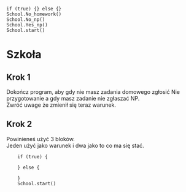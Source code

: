 ```blocks
if (true) {} else {}
School.No_homework()
School.No_np()
School.Yes_np()
School.start()
```
# Szkoła
## Krok 1
Dokończ program, aby gdy nie masz zadania domowego zgłosić Nie przygotowanie a gdy masz zadanie nie zgłaszać NP.<br>
Zwróć uwage że zmienił się teraz warunek.

## Krok 2
Powinieneś użyć 3 bloków.<br>
Jeden użyć jako warunek i dwa jako to co ma się stać.

```template
    if (true) {
        
    } else {
      
    }
    School.start()

```
